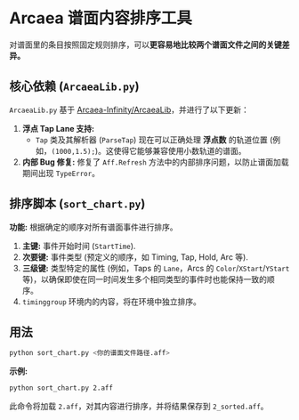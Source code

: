 # Arcaea 谱面内容排序工具

对谱面里的条目按照固定规则排序，可以**更容易地比较两个谱面文件之间的关键差异。**

## 核心依赖 (`ArcaeaLib.py`)

`ArcaeaLib.py` 基于 [Arcaea-Infinity/ArcaeaLib](https://github.com/Arcaea-Infinity/ArcaeaLib)，并进行了以下更新：

1.  **浮点 Tap Lane 支持:**
    *   `Tap` 类及其解析器 (`ParseTap`) 现在可以正确处理 **浮点数** 的轨道位置 (例如，`(1000,1.5);`)。这使得它能够兼容使用小数轨道的谱面。
2.  **内部 Bug 修复:** 修复了 `Aff.Refresh` 方法中的内部排序问题，以防止谱面加载期间出现 `TypeError`。

## 排序脚本 (`sort_chart.py`)

**功能:** 根据确定的顺序对所有谱面事件进行排序。

1.  **主键:** 事件开始时间 (`StartTime`).
2.  **次要键:** 事件类型 (预定义的顺序，如 Timing, Tap, Hold, Arc 等).
3.  **三级键:** 类型特定的属性 (例如，Taps 的 `Lane`，Arcs 的 `Color`/`XStart`/`YStart` 等)，以确保即使在同一时间发生多个相同类型的事件时也能保持一致的顺序。
4.  `timinggroup` 环境内的内容，将在环境中独立排序。

## 用法

````bash
python sort_chart.py <你的谱面文件路径.aff>
````

**示例:**

````bash
python sort_chart.py 2.aff
````

此命令将加载 `2.aff`，对其内容进行排序，并将结果保存到 `2_sorted.aff`。
